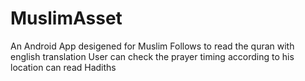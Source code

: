 # MuslimAsset
An Android App desigened for Muslim Follows to read the quran with english translation
User can check the prayer timing according to his location
can read Hadiths 
